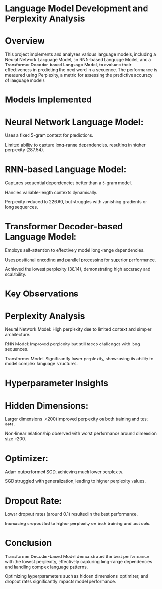 # Language Model Development and Perplexity Analysis

# Overview

This project implements and analyzes various language models, including a Neural Network Language Model, an RNN-based Language Model, and a Transformer Decoder-based Language Model, to evaluate their effectiveness in predicting the next word in a sequence. The performance is measured using Perplexity, a metric for assessing the predictive accuracy of language models.

# Models Implemented

# Neural Network Language Model:

Uses a fixed 5-gram context for predictions.

Limited ability to capture long-range dependencies, resulting in higher perplexity (287.54).

# RNN-based Language Model:

Captures sequential dependencies better than a 5-gram model.

Handles variable-length contexts dynamically.

Perplexity reduced to 226.60, but struggles with vanishing gradients on long sequences.

# Transformer Decoder-based Language Model:

Employs self-attention to effectively model long-range dependencies.

Uses positional encoding and parallel processing for superior performance.

Achieved the lowest perplexity (38.14), demonstrating high accuracy and scalability.

# Key Observations

# Perplexity Analysis

Neural Network Model: High perplexity due to limited context and simpler architecture.

RNN Model: Improved perplexity but still faces challenges with long sequences.

Transformer Model: Significantly lower perplexity, showcasing its ability to model complex language structures.

# Hyperparameter Insights

# Hidden Dimensions:

Larger dimensions (>200) improved perplexity on both training and test sets.

Non-linear relationship observed with worst performance around dimension size ~200.

# Optimizer:

Adam outperformed SGD, achieving much lower perplexity.

SGD struggled with generalization, leading to higher perplexity values.

# Dropout Rate:

Lower dropout rates (around 0.1) resulted in the best performance.

Increasing dropout led to higher perplexity on both training and test sets.

# Conclusion

Transformer Decoder-based Model demonstrated the best performance with the lowest perplexity, effectively capturing long-range dependencies and handling complex language patterns.

Optimizing hyperparameters such as hidden dimensions, optimizer, and dropout rates significantly impacts model performance.
